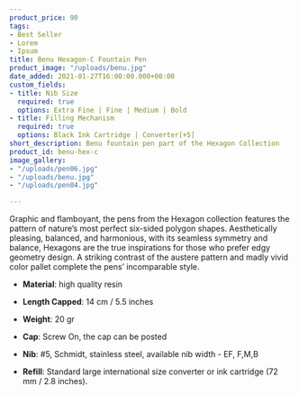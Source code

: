 ```yaml
---
product_price: 90
tags:
- Best Seller
- Lorem
- Ipsum
title: Benu Hexagon-C Fountain Pen
product_image: "/uploads/benu.jpg"
date_added: 2021-01-27T16:00:00.000+00:00
custom_fields:
- title: Nib Size
  required: true
  options: Extra Fine | Fine | Medium | Bold
- title: Filling Mechanism
  required: true
  options: Black Ink Cartridge | Converter[+5]
short_description: Benu fountain pen part of the Hexagon Collection
product_id: benu-hex-c
image_gallery:
- "/uploads/pen06.jpg"
- "/uploads/benu.jpg"
- "/uploads/pen04.jpg"

---
```

Graphic and flamboyant, the pens from the Hexagon collection features the pattern of nature’s most perfect six-sided polygon shapes. Aesthetically pleasing, balanced, and harmonious, with its seamless symmetry and balance, Hexagons are the true inspirations for those who prefer edgy geometry design. A striking contrast of the austere pattern and madly vivid color pallet complete the pens’ incomparable style.

* **Material**: high quality resin 


* **Length Capped**: 14 cm / 5.5 inches


* **Weight**: 20 gr


* **Cap**: Screw On, the cap can be posted


* **Nib**: #5, Schmidt, stainless steel, available nib width - EF, F,M,B


* **Refill**: Standard large international size converter or ink cartridge (72 mm / 2.8 inches).